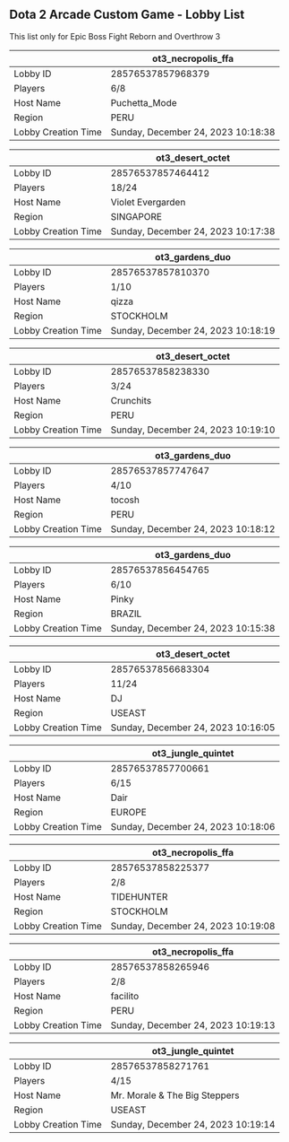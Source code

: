 ## Dota 2 Arcade Custom Game - Lobby List

This list only for Epic Boss Fight Reborn and Overthrow 3

|  | ot3_necropolis_ffa |
| ------ | ------ |
| Lobby ID | 28576537857968379 |
| Players | 6/8 |
| Host Name | Puchetta_Mode |
| Region | PERU |
| Lobby Creation Time | Sunday, December 24, 2023 10:18:38 |


|  | ot3_desert_octet |
| ------ | ------ |
| Lobby ID | 28576537857464412 |
| Players | 18/24 |
| Host Name | Violet Evergarden |
| Region | SINGAPORE |
| Lobby Creation Time | Sunday, December 24, 2023 10:17:38 |


|  | ot3_gardens_duo |
| ------ | ------ |
| Lobby ID | 28576537857810370 |
| Players | 1/10 |
| Host Name | qizza |
| Region | STOCKHOLM |
| Lobby Creation Time | Sunday, December 24, 2023 10:18:19 |


|  | ot3_desert_octet |
| ------ | ------ |
| Lobby ID | 28576537858238330 |
| Players | 3/24 |
| Host Name | Crunchits |
| Region | PERU |
| Lobby Creation Time | Sunday, December 24, 2023 10:19:10 |


|  | ot3_gardens_duo |
| ------ | ------ |
| Lobby ID | 28576537857747647 |
| Players | 4/10 |
| Host Name | tocosh |
| Region | PERU |
| Lobby Creation Time | Sunday, December 24, 2023 10:18:12 |


|  | ot3_gardens_duo |
| ------ | ------ |
| Lobby ID | 28576537856454765 |
| Players | 6/10 |
| Host Name | Pinky |
| Region | BRAZIL |
| Lobby Creation Time | Sunday, December 24, 2023 10:15:38 |


|  | ot3_desert_octet |
| ------ | ------ |
| Lobby ID | 28576537856683304 |
| Players | 11/24 |
| Host Name | DJ |
| Region | USEAST |
| Lobby Creation Time | Sunday, December 24, 2023 10:16:05 |


|  | ot3_jungle_quintet |
| ------ | ------ |
| Lobby ID | 28576537857700661 |
| Players | 6/15 |
| Host Name | Dair |
| Region | EUROPE |
| Lobby Creation Time | Sunday, December 24, 2023 10:18:06 |


|  | ot3_necropolis_ffa |
| ------ | ------ |
| Lobby ID | 28576537858225377 |
| Players | 2/8 |
| Host Name | TIDEHUNTER |
| Region | STOCKHOLM |
| Lobby Creation Time | Sunday, December 24, 2023 10:19:08 |


|  | ot3_necropolis_ffa |
| ------ | ------ |
| Lobby ID | 28576537858265946 |
| Players | 2/8 |
| Host Name | facilito |
| Region | PERU |
| Lobby Creation Time | Sunday, December 24, 2023 10:19:13 |


|  | ot3_jungle_quintet |
| ------ | ------ |
| Lobby ID | 28576537858271761 |
| Players | 4/15 |
| Host Name | Mr. Morale & The Big Steppers |
| Region | USEAST |
| Lobby Creation Time | Sunday, December 24, 2023 10:19:14 |


